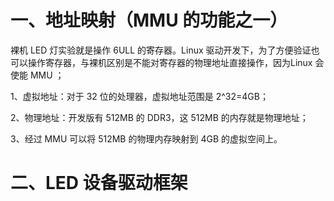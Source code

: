 # 一、地址映射（MMU 的功能之一）
裸机 LED 灯实验就是操作 6ULL 的寄存器。Linux 驱动开发下，为了方便验证也可以操作寄存器，与裸机区别是不能对寄存器的物理地址直接操作，因为Linux 会使能 MMU ；

1、虚拟地址：对于 32 位的处理器，虚拟地址范围是 2^32=4GB；

2、物理地址：开发版有 512MB 的 DDR3，这 512MB 的内存就是物理地址；

3、经过 MMU 可以将 512MB 的物理内存映射到 4GB 的虚拟空间上。


# 二、LED 设备驱动框架
<!--stackedit_data:
eyJoaXN0b3J5IjpbMTA4ODU0MjQ0NCwtNjc3Njc5NjM5LC0xNT
MwNjI4MzExXX0=
-->